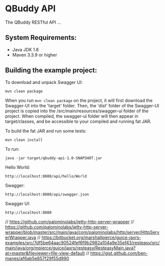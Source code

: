 QBuddy API
==========
The QBuddy RESTful API ...

System Requirements:
--------------------
- Java JDK 1.8
- Maven 3.3.9 or higher

Building the example project:
-----------------------------

To download and unpack Swagger UI:

`mvn clean package`

When you run `mvn clean package` on the project, it will first download the Swagger-UI into the 'target' folder. 
Then, the 'dist' folder of the Swagger-UI project is copied into the /src/main/resources/swagger-ui folder of the project. 
When compiled, the swagger-ui folder will then appear in target/classes, and be accessible to your compiled and running fat JAR.

To build the fat JAR and run some tests:

`mvn clean install`

To run:

`java -jar target/qbuddy-api-1.0-SNAPSHOT.jar`

Hello World:

`http://localhost:8080/api/hello/World`

Swagger:

`http://localhost:8080/api/swagger.json`

Swagger UI:

`http://localhost:8080`



// https://github.com/palominolabs/jetty-http-server-wrapper
// https://github.com/palominolabs/jetty-http-server-wrapper/blob/master/src/main/java/com/palominolabs/http/server/HttpServerWrapper.java
// https://bitbucket.org/marshallpierce/guice-jaxrs-examples/src/7df5be64aac90524fef6f9b2982a104a9e35ef43/resteasy/src/main/java/org/mpierce/guice/jaxrs/resteasy/ResteasyMain.java?at=master&fileviewer=file-view-default
// https://gist.github.com/ben-manes/af6ab5e857f29f55d990 